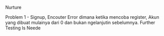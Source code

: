 N u r t u r e 

Problem 1 - Signup, Encouter Error dimana ketika mencoba register, Akun yang dibuat mulainya dari 0 dan bukan ngelanjutin sebelumnya. Further Testing Is Neede
 
 
